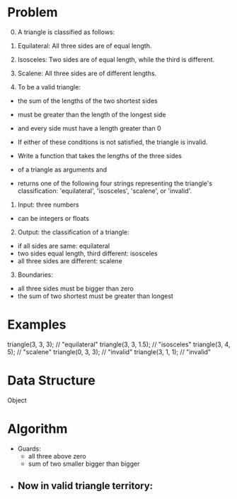 # Problem

0. A triangle is classified as follows:

1. Equilateral: All three sides are of equal length.
2. Isosceles: Two sides are of equal length, while the third is different.
3. Scalene: All three sides are of different lengths.

4. To be a valid triangle:
- the sum of the lengths of the two shortest sides
- must be greater than the length of the longest side
- and every side must have a length greater than 0
- If either of these conditions is not satisfied, the triangle is invalid.

- Write a function that takes the lengths of the three sides
- of a triangle as arguments and
- returns one of the following four strings representing the triangle's classification: 'equilateral', 'isosceles', 'scalene', or 'invalid'.

1. Input: three numbers
  - can be integers or floats
2. Output: the classification of a triangle:
  - if all sides are same: equilateral
  - two sides equal length, third different: isosceles
  - all three sides are different: scalene 
3. Boundaries:
  - all three sides must be bigger than zero
  - the sum of two shortest must be greater than longest

# Examples

triangle(3, 3, 3);        // "equilateral"
triangle(3, 3, 1.5);      // "isosceles"
triangle(3, 4, 5);        // "scalene"
triangle(0, 3, 3);        // "invalid"
triangle(3, 1, 1);        // "invalid"

# Data Structure

Object 

# Algorithm

- Guards:
  - all three above zero
  - sum of two smaller bigger than bigger 
- Now in valid triangle territory:
  - 
